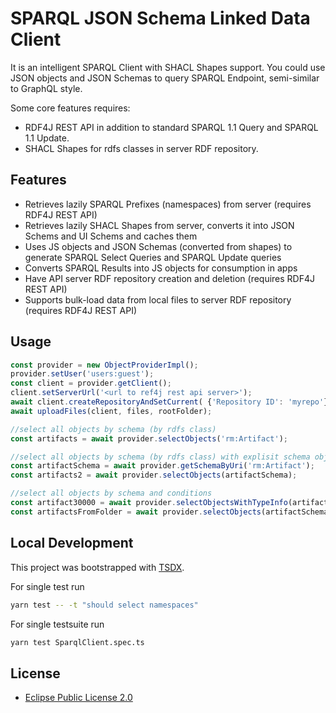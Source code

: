 # SPARQL JSON Schema Linked Data Client

It is an intelligent SPARQL Client with SHACL Shapes support. You could use JSON objects and JSON Schemas to query SPARQL Endpoint, semi-similar to GraphQL style.

Some core features requires:
- RDF4J REST API in addition to standard SPARQL 1.1 Query and SPARQL 1.1 Update.
- SHACL Shapes for rdfs classes in server RDF repository.

## Features
- Retrieves lazily SPARQL Prefixes (namespaces) from server (requires RDF4J REST API)
- Retrieves lazily SHACL Shapes from server, converts it into JSON Schems and UI Schems and caches them
- Uses JS objects and JSON Schemas (converted from shapes) to generate SPARQL Select Queries and SPARQL Update queries
- Converts SPARQL Results into JS objects for consumption in apps
- Have API server RDF repository creation and deletion  (requires RDF4J REST API)
- Supports bulk-load data from local files to server RDF repository (requires RDF4J REST API)

## Usage

```typescript
const provider = new ObjectProviderImpl();
provider.setUser('users:guest');
const client = provider.getClient();
client.setServerUrl('<url to ref4j rest api server>');
await client.createRepositoryAndSetCurrent( {'Repository ID': 'myrepo'} );
await uploadFiles(client, files, rootFolder);

//select all objects by schema (by rdfs class)
const artifacts = await provider.selectObjects('rm:Artifact');

//select all objects by schema (by rdfs class) with explisit schema object
const artifactSchema = await provider.getSchemaByUri('rm:Artifact');
const artifacts2 = await provider.selectObjects(artifactSchema);

//select all objects by schema and conditions
const artifact30000 = await provider.selectObjectsWithTypeInfo(artifactSchema, { identifier: 30000 });
const artifactsFromFolder = await provider.selectObjects(artifactSchema, { assetFolder: 'folders:samples_module' });
```

## Local Development

This project was bootstrapped with [TSDX](https://github.com/jaredpalmer/tsdx).

For single test run
```bash
yarn test -- -t "should select namespaces"
```

For single testsuite run
```bash
yarn test SparqlClient.spec.ts
```

## License

- [Eclipse Public License 2.0](LICENSE)
